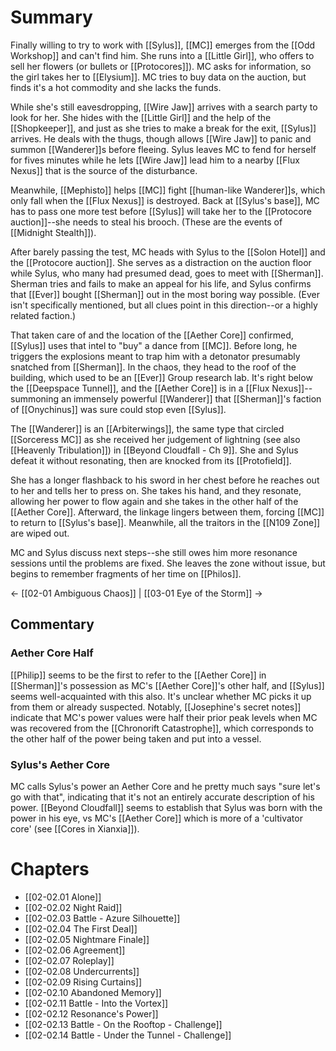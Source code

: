 # Summary
Finally willing to try to work with [[Sylus]], [[MC]] emerges from the [[Odd Workshop]] and can't find him. She runs into a [[Little Girl]], who offers to sell her flowers (or bullets or [[Protocores]]). MC asks for information, so the girl takes her to [[Elysium]]. MC tries to buy data on the auction, but finds it's a hot commodity and she lacks the funds.

While she's still eavesdropping, [[Wire Jaw]] arrives with a search party to look for her. She hides with the [[Little Girl]] and the help of the [[Shopkeeper]], and just as she tries to make a break for the exit, [[Sylus]] arrives. He deals with the thugs, though allows [[Wire Jaw]]  to panic and summon [[Wanderer]]s before fleeing. Sylus leaves MC to fend for herself for fives minutes while he lets [[Wire Jaw]] lead him to a nearby [[Flux Nexus]] that is the source of the disturbance.

Meanwhile, [[Mephisto]] helps [[MC]] fight [[human-like Wanderer]]s, which only fall when the [[Flux Nexus]] is destroyed. Back at [[Sylus's base]], MC has to pass one more test before [[Sylus]] will take her to the [[Protocore auction]]--she needs to steal his brooch. (These are the events of [[Midnight Stealth]]).

After barely passing the test, MC heads with Sylus to the [[Solon Hotel]] and the [[Protocore auction]]. She serves as a distraction on the auction floor while Sylus, who many had presumed dead, goes to meet with [[Sherman]]. Sherman tries and fails to make an appeal for his life, and Sylus confirms that [[Ever]] bought [[Sherman]] out in the most boring way possible. (Ever isn't specifically mentioned, but all clues point in this direction--or a highly related faction.)

That taken care of and the location of the [[Aether Core]] confirmed, [[Sylus]] uses that intel to "buy" a dance from [[MC]]. Before long, he triggers the explosions meant to trap him with a detonator presumably snatched from [[Sherman]]. In the chaos, they head to the roof of the building, which used to be an [[Ever]] Group research lab. It's right below the [[Deepspace Tunnel]], and the [[Aether Core]] is in a [[Flux Nexus]]--summoning an immensely powerful [[Wanderer]] that [[Sherman]]'s faction of [[Onychinus]] was sure could stop even [[Sylus]].

The [[Wanderer]] is an [[Arbiterwings]], the same type that circled [[Sorceress MC]] as she received her judgement of lightning (see also [[Heavenly Tribulation]]) in [[Beyond Cloudfall - Ch 9]]. She and Sylus defeat it without resonating, then are knocked from its [[Protofield]].

She has a longer flashback to his sword in her chest before he reaches out to her and tells her to press on. She takes his hand, and they resonate, allowing her power to flow again and she takes in the other half of the [[Aether Core]]. Afterward, the linkage lingers between them, forcing [[MC]] to return to [[Sylus's base]]. Meanwhile, all the traitors in the [[N109 Zone]] are wiped out.

MC and Sylus discuss next steps--she still owes him more resonance sessions until the problems are fixed. She leaves the zone without issue, but begins to remember fragments of her time on [[Philos]].

← [[02-01 Ambiguous Chaos]] | [[03-01 Eye of the Storm]] →
## Commentary

### Aether Core Half
[[Philip]] seems to be the first to refer to the [[Aether Core]] in [[Sherman]]'s possession as MC's [[Aether Core]]'s other half, and [[Sylus]] seems well-acquainted with this also. It's unclear whether MC picks it up from them or already suspected. Notably, [[Josephine's secret notes]] indicate that MC's power values were half their prior peak levels when MC was recovered from the [[Chronorift Catastrophe]], which corresponds to the other half of the power being taken and put into a vessel.

### Sylus's Aether Core
MC calls Sylus's power an Aether Core and he pretty much says "sure let's go with that", indicating that it's not an entirely accurate description of his power. [[Beyond Cloudfall]] seems to establish that Sylus was born with the power in his eye, vs MC's [[Aether Core]] which is more of a 'cultivator core' (see [[Cores in Xianxia]]).

# Chapters
* [[02-02.01 Alone]]
* [[02-02.02 Night Raid]]
* [[02-02.03 Battle - Azure Silhouette]]
* [[02-02.04 The First Deal]]
* [[02-02.05 Nightmare Finale]]
* [[02-02.06 Agreement]]
* [[02-02.07 Roleplay]]
* [[02-02.08 Undercurrents]]
* [[02-02.09 Rising Curtains]]
* [[02-02.10 Abandoned Memory]]
* [[02-02.11 Battle - Into the Vortex]]
* [[02-02.12 Resonance's Power]]
* [[02-02.13 Battle - On the Rooftop - Challenge]]
* [[02-02.14 Battle - Under the Tunnel - Challenge]]
